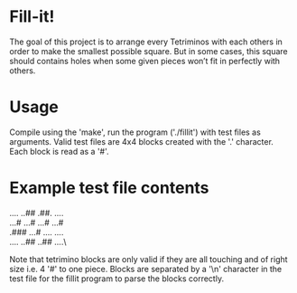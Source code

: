 # Fill-it!

The goal of this project is to arrange every Tetriminos with each others in order to make
the smallest possible square. But in some cases, this square should contains holes when
some given pieces won’t fit in perfectly with others.

# Usage

Compile using the 'make', run the program ('./fillit') with test files as arguments.
Valid test files are 4x4 blocks created with the '.' character. Each block is read as a '#'.

# Example test file contents
....
..##
.##.
....\
...#
...#
...#
...#\
.###
...#
....
....\
....
..##
..##
....\

Note that tetrimino blocks are only valid if they are all touching and of right size i.e. 4 '#' to one piece.
Blocks are separated by a '\n' character in the test file for the fillit program to parse the blocks correctly.
